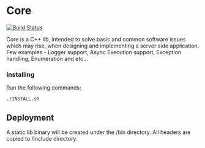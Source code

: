 # Core
[![Build Status](https://travis-ci.org/Dudi119/Core.svg?branch=master)](https://travis-ci.org/Dudi119/Core)

Core is a C++ lib, intended to solve basic and common software issues which may rise, when designing and implementing a server side application.
Few examples - Logger support, Async Execution support, Exception handling, Enumeration and etc...

### Installing
Run the following commands:
```
./INSTALL.sh
```

## Deployment

A static lib binary will be created under the /bin directory.
All headers are copied to /include directory.
